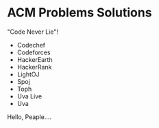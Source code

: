 # ACM Problems Solutions
"Code Never Lie"!

- Codechef
- Codeforces
- HackerEarth
- HackerRank
- LightOJ
- Spoj
- Toph
- Uva Live
- Uva


Hello, Peaple....
